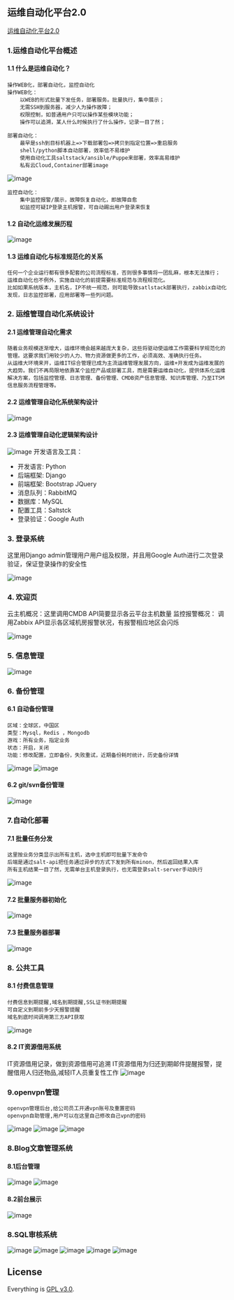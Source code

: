 ## 运维自动化平台2.0

[运维自动化平台2.0](https://github.com/yangmv/ops_server2.git)


### 1.运维自动化平台概述
#### 1.1 什么是运维自动化？
    操作WEB化，部署自动化，监控自动化
 	操作WEB化：
        以WEB的形式批量下发任务，部署服务。批量执行，集中展示；
        无需SSH到服务器，减少人为操作故障；
        权限控制，如普通用户只可以操作某些模块功能；
        操作可以追溯，某人什么时候执行了什么操作，记录一目了然；

    部署自动化：
     	最早是ssh到目标机器上=>下载部署包=>拷贝到指定位置=>重启服务
    	shell/python脚本自动部署，效率低不易维护
    	使用自动化工具saltstack/ansible/Puppe来部署，效率高易维护
    	私有云Cloud,Container部署image
![image](https://raw.githubusercontent.com/yangmv/ops_server/master/images/001.png)

	监控自动化：
		集中监控报警/展示，故障恢复自动化，即故障自愈
        如监控可疑IP登录主机报警，可自动踢出用户登录来恢复

#### 1.2 自动化运维发展历程
![image](https://raw.githubusercontent.com/yangmv/ops_server/master/images/002.png)

#### 1.3 运维自动化与标准规范化的关系
	任何一个企业运行都有很多配套的公司流程标准，否则很多事情将一团乱麻，根本无法推行；
	运维自动化也不例外，实施自动化的前提需要标准规范与流程规范化。
	比如如果系统版本，主机名，IP不统一规范，则可能导致satlstack部署执行，zabbix自动化发现，日志监控部署，应用部署等一些列问题。


### 2. 运维管理自动化系统设计
#### 2.1  运维管理自动化需求
	随着业务规模逐渐增大，运维环境会越来越庞大复杂，这些将驱动使运维工作需要科学规范化的管理。这要求我们用较少的人力、物力资源做更多的工作，必须高效、准确执行任务。
	从运维大环境来开，运维IT综合管理已成为主流运维管理发展方向，运维+开发成为运维发展的大趋势。我们不再局限地依靠某个监控产品或部署工具，而是需要运维自动化，提供体系化运维解决方案，包括监控管理、日志管理、备份管理、CMDB资产信息管理、知识库管理、乃至ITSM信息服务流程管理等。

#### 2.2 运维管理自动化系统架构设计
![image](https://raw.githubusercontent.com/yangmv/ops_server/master/images/003.png)

#### 2.3 运维管理自动化逻辑架构设计
![image](https://raw.githubusercontent.com/yangmv/ops_server/master/images/004.png)
开发语言及工具：
- 开发语言: Python
- 后端框架: Django
- 前端框架: Bootstrap  JQuery
- 消息队列：RabbitMQ
- 数据库：MySQL
- 配置工具：Saltstck
- 登录验证：Google Auth


### 3. 登录系统
这里用Django admin管理用户用户组及权限，并且用Google Auth进行二次登录验证，保证登录操作的安全性

![image](https://raw.githubusercontent.com/yangmv/ops_server/master/images/005.png)

### 4. 欢迎页

云主机概况：这里调用CMDB API简要显示各云平台主机数量
监控报警概况： 调用Zabbix API显示各区域机房报警状况，有报警相应地区会闪烁

![image](https://raw.githubusercontent.com/yangmv/ops_server/master/images/006.png)

### 5. 信息管理

![image](https://raw.githubusercontent.com/yangmv/ops_server/master/images/009.png)

### 6. 备份管理
#### 6.1 自动备份管理
    区域：全球区，中国区
    类型：Mysql，Redis ，Mongodb
    游戏：所有业务，指定业务
    状态：开启，关闭
    功能：修改配置，立即备份，失败重试，近期备份耗时统计，历史备份详情
![image](https://raw.githubusercontent.com/yangmv/ops_server/master/images/013.png)
![image](https://raw.githubusercontent.com/yangmv/ops_server/master/images/014.png)

#### 6.2 git/svn备份管理
![image](https://raw.githubusercontent.com/yangmv/ops_server/master/images/015.png)


### 7.自动化部署
#### 7.1 批量任务分发
    这里按业务分类显示出所有主机，选中主机即可批量下发命令
    后端是通过salt-api把任务通过异步的方式下发到所有minon，然后返回结果入库
    所有主机结果一目了然，无需单台主机登录执行，也无需登录salt-server手动执行
![image](https://raw.githubusercontent.com/yangmv/ops_server/master/images/021.png)

#### 7.2 批量服务器初始化
![image](https://raw.githubusercontent.com/yangmv/ops_server/master/images/022.png)

#### 7.3 批量服务器部署
![image](https://raw.githubusercontent.com/yangmv/ops_server/master/images/023.png)

### 8. 公共工具
#### 8.1 付费信息管理
    付费信息到期提醒,域名到期提醒,SSL证书到期提醒
    可自定义到期前多少天报警提醒
    域名到底时间调用第三方API获取
![image](https://raw.githubusercontent.com/yangmv/ops_server/master/images/007.png)

#### 8.2 IT资源借用系统
IT资源借用记录，做到资源借用可追溯
IT资源借用为归还到期邮件提醒报警，提醒借用人归还物品,减轻IT人员重复性工作
![image](https://raw.githubusercontent.com/yangmv/ops_server/master/images/008.png)

### 9.openvpn管理
    openvpn管理后台,给公司员工开通vpn账号及重置密码
    openvpn自助管理,用户可以在这里自己修改自己vpn的密码
![image](https://raw.githubusercontent.com/yangmv/ops_server/master/images/010.png)
![image](https://raw.githubusercontent.com/yangmv/ops_server/master/images/011.png)
![image](https://raw.githubusercontent.com/yangmv/ops_server/master/images/012.png)

### 8.Blog文章管理系统
#### 8.1后台管理
![image](https://raw.githubusercontent.com/yangmv/ops_server/master/images/024.png)
![image](https://raw.githubusercontent.com/yangmv/ops_server/master/images/025.png)

#### 8.2前台展示
![image](https://raw.githubusercontent.com/yangmv/ops_server/master/images/026.png)


### 8.SQL审核系统
![image](https://raw.githubusercontent.com/yangmv/ops_server/master/images/030.png)
![image](https://raw.githubusercontent.com/yangmv/ops_server/master/images/016.png)
![image](https://raw.githubusercontent.com/yangmv/ops_server/master/images/018.png)
![image](https://raw.githubusercontent.com/yangmv/ops_server/master/images/019.png)
![image](https://raw.githubusercontent.com/yangmv/ops_server/master/images/020.png)

## License

Everything is [GPL v3.0](https://www.gnu.org/licenses/gpl-3.0.html).